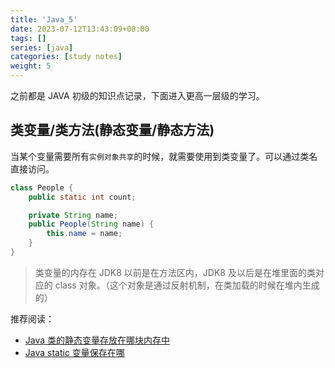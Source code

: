 ```yaml
---
title: 'Java_5'
date: 2023-07-12T13:43:09+08:00
tags: []
series: [java]
categories: [study notes]
weight: 5
---
```


之前都是 JAVA 初级的知识点记录，下面进入更高一层级的学习。

## 类变量/类方法(静态变量/静态方法)

当某个变量需要所有`实例对象共享`的时候，就需要使用到类变量了。可以通过类名直接访问。

```java
class People {
    public static int count;

    private String name;
    public People(String name) {
        this.name = name;
    }
}
```

> 类变量的内存在 JDK8 以前是在方法区内，JDK8 及以后是在堆里面的类对应的 class 对象。（这个对象是通过反射机制，在类加载的时候在堆内生成的）

推荐阅读：

- [Java 类的静态变量存放在哪块内存中](https://blog.51cto.com/u_15061941/2591637)
- [Java static 变量保存在哪](https://blog.csdn.net/x_iya/article/details/81260154/)
